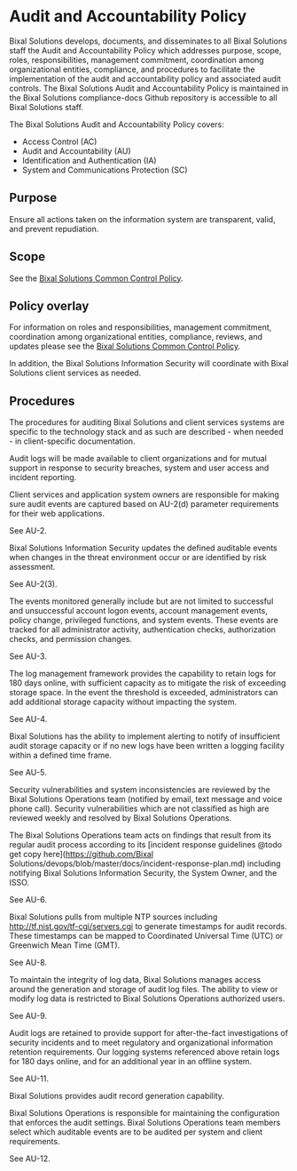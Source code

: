 # Audit and Accountability Policy

Bixal Solutions develops, documents, and disseminates to all Bixal Solutions staff the Audit and
Accountability Policy which addresses purpose, scope, roles, responsibilities, management
commitment, coordination among organizational entities, compliance, and procedures to
facilitate the implementation of the audit and accountability policy and associated audit
controls.  The Bixal Solutions Audit and Accountability Policy is maintained in the
Bixal Solutions compliance-docs Github repository is accessible to all Bixal Solutions staff.

The Bixal Solutions Audit and Accountability Policy covers:

* Access Control (AC)
* Audit and Accountability (AU)
* Identification and Authentication (IA)
* System and Communications Protection (SC)

## Purpose

Ensure all actions taken on the information system are transparent, valid, and prevent repudiation.

## Scope

See the [Bixal Solutions Common Control Policy](BixalSolutions-Common-Control-Policy.md).

## Policy overlay

For information on roles and responsibilities, management commitment, coordination among
organizational entities, compliance, reviews, and updates please see the
[Bixal Solutions Common Control Policy](BixalSolutions-Common-Control-Policy.md).

In addition, the Bixal Solutions Information Security will coordinate with Bixal Solutions
client services as needed.

## Procedures

The procedures for auditing Bixal Solutions and client services systems are specific to the
technology stack and as such are described - when needed - in client-specific
documentation.

Audit logs will be made available to client organizations and for mutual support in
response to security breaches, system and user access and incident reporting.

Client services and application system owners are responsible for making sure audit events
are captured based on AU-2(d) parameter requirements for their web applications.

See AU-2.

Bixal Solutions Information Security updates the defined auditable events when changes in the
threat environment occur or are identified by risk assessment.

See AU-2(3).

The events monitored generally include but are not limited to successful and unsuccessful account logon events, account management events, policy change, privileged functions, and system events. These events are tracked for all administrator activity, authentication checks, authorization checks, and permission changes.

See AU-3.

The log management framework provides the capability to retain logs for 180 days online, with sufficient capacity as to mitigate the risk of exceeding storage space. In the event the threshold is exceeded, administrators can add additional storage capacity without impacting the system.

See AU-4.

Bixal Solutions has the ability to implement alerting to notify of insufficient audit storage capacity or if no new logs have been written a logging facility within a defined time frame.

See AU-5.

Security vulnerabilities and system inconsistencies are reviewed by the Bixal Solutions Operations team (notified by email, text message and voice phone call). Security vulnerabilities which are not classified as high are reviewed weekly and resolved by Bixal Solutions Operations.

The Bixal Solutions Operations team acts on findings that result from its regular audit process according to its [incident response guidelines @todo get copy here](https://github.com/Bixal Solutions/devops/blob/master/docs/incident-response-plan.md) including notifying Bixal Solutions Information Security, the System Owner, and the ISSO.

See AU-6.

Bixal Solutions pulls from multiple NTP sources including http://tf.nist.gov/tf-cgi/servers.cgi to generate timestamps for audit records. These timestamps can be mapped to Coordinated Universal Time (UTC) or Greenwich Mean Time (GMT).

See AU-8.

To maintain the integrity of log data, Bixal Solutions manages access around the generation and storage of audit log files. The ability to view or modify log data is restricted to Bixal Solutions Operations authorized users.

See AU-9.

Audit logs are retained to provide support for after-the-fact investigations of security incidents and to meet regulatory and organizational information retention requirements. Our logging systems referenced above retain logs for 180 days online, and for an additional year in an offline system.

See AU-11.

Bixal Solutions provides audit record generation capability.

Bixal Solutions Operations is responsible for maintaining the configuration that enforces the audit settings.
Bixal Solutions Operations team members select which auditable events are to be audited per system and client requirements.

See AU-12.
